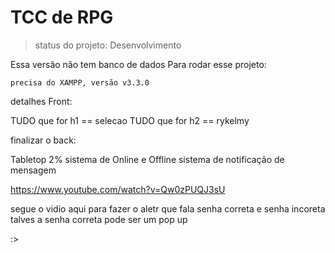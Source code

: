 <h1>TCC de RPG</h1>

>status do projeto: Desenvolvimento

Essa versão não tem banco de dados 
Para rodar esse projeto:
 
```
precisa do XAMPP, versão v3.3.0
```
 
detalhes Front: 

TUDO que for h1 == selecao
TUDO que for h2 == rykelmy

finalizar o back:

Tabletop 2%
sistema de Online e Offline
sistema de notificação de mensagem

https://www.youtube.com/watch?v=Qw0zPUQJ3sU

segue o vidio aqui para fazer o aletr que fala senha correta e senha incoreta talves a senha correta pode ser um pop up 



:>
